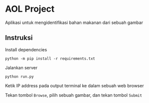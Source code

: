 # AOL Project
Aplikasi untuk mengidentifikasi bahan makanan dari sebuah gambar

## Instruksi
Install dependencies
```
python -m pip install -r requirements.txt
```

Jalankan server
```
python run.py
```

Ketik IP address pada output terminal ke dalam sebuah web browser

Tekan tombol `Browse`, pilih sebuah gambar, dan tekan tombol `Submit`
